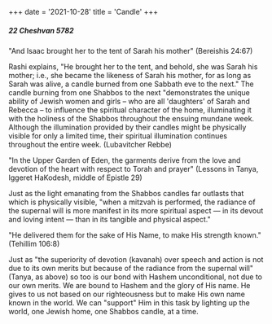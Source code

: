 +++
date = '2021-10-28'
title = 'Candle'
+++

##### 22 Cheshvan 5782

"And Isaac brought her to the tent of Sarah his mother" (Bereishis 24:67)

Rashi explains, "He brought her to the tent, and behold, she was Sarah his mother; i.e., she became the likeness of Sarah his mother, for as long as Sarah was alive, a candle burned from one Sabbath eve to the next." The candle burning from one Shabbos to the next "demonstrates the unique ability of Jewish women and girls – who are all 'daughters' of Sarah and Rebecca – to influence the spiritual character of the home, illuminating it with the holiness of the Shabbos throughout the ensuing mundane week. Although the illumination provided by their candles might be physically visible for only a limited time, their spiritual illumination continues throughout the entire week. (Lubavitcher Rebbe)

"In the Upper Garden of Eden, the garments derive from the love and devotion of the heart with respect to Torah and prayer" (Lessons in Tanya, Iggeret HaKodesh, middle of Epistle 29)

Just as the light emanating from the Shabbos candles far outlasts that which is physically visible, "when a mitzvah is performed, the radiance of the supernal will is more manifest in its more spiritual aspect — in its devout and loving intent — than in its tangible and physical aspect."

"He delivered them for the sake of His Name, to make His strength known." (Tehillim 106:8)

Just as "the superiority of devotion (kavanah) over speech and action is not due to its own merits but because of the radiance from the supernal will" (Tanya, as above) so too is our bond with Hashem unconditional, not due to our own merits. We are bound to Hashem and the glory of His name. He gives to us not based on our righteousness but to make His own name known in the world. We can "support" Him in this task by lighting up the world, one Jewish home, one Shabbos candle, at a time.

